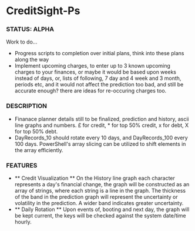 # CreditSight-Ps

### STATUS: ALPHA
Work to do...
- Progress scripts to completion over initial plans, think into these plans along the way
- Implement upcoming charges, to enter up to 3 known upcoming charges to your finances, or maybe it would be based upon weeks instead of days, or, lists of following, 7 day and 4 week and 3 month, periods etc, and it would not affect the prediction too bad, and still be accurate enough? there are ideas for re-occuring charges too. 

### DESCRIPTION
- Finanace planner details still to be finalized, prediction and history, ascii line graphs and numbers. £ for credit, * for top 50% credit, x for debt, X for top 50% debt.
- DayRecords_10 should rotate every 10 days, and DayRecords_100 every 100 days. PowerShell's array slicing can be utilized to shift elements in the array efficiently.

### FEATURES
- ** Credit Visualization ** On the History line graph each character represents a day's financial change, the graph will be constructed as an array of strings, where each string is a line in the graph. The thickness of the band in the prediction graph will represent the uncertainty or volatility in the prediction. A wider band indicates greater uncertainty.
- ** Daily Rotation ** Upon events of, booting and next day, the graph will be kept current, the keys will be checked against the system date/time hourly.
